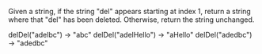 
Given a string, if the string "del" appears starting at index 1, return a string where that "del" has been deleted. 
Otherwise, return the string unchanged.

delDel("adelbc") → "abc"
delDel("adelHello") → "aHello"
delDel("adedbc") → "adedbc"

